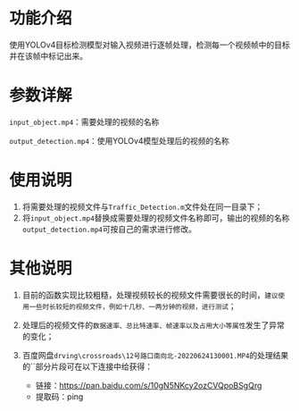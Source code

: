 # 功能介绍

使用YOLOv4目标检测模型对输入视频进行逐帧处理，检测每一个视频帧中的目标并在该帧中标记出来。

# 参数详解

`input_object.mp4`：需要处理的视频的名称

`output_detection.mp4`：使用YOLOv4模型处理后的视频的名称

# 使用说明

1. 将需要处理的视频文件与`Traffic_Detection.m`文件处在同一目录下；
2. 将`input_object.mp4`替换成需要处理的视频文件名称即可，输出的视频的名称`output_detection.mp4`可按自己的需求进行修改。

# 其他说明

1. 目前的函数实现比较粗糙，处理视频较长的视频文件需要很长的时间，`建议使用一些时长较短的视频文件，例如十几秒、一两分钟的视频，进行测试`；

2. 处理后的视频文件的`数据速率、总比特速率、帧速率以及占用大小等属性`发生了异常的变化；

3. 百度网盘`drving\crossroads\12号路口南向北-20220624130001.MP4`的处理结果的``部分片段可在以下连接中给获得：

    - 链接：https://pan.baidu.com/s/10gN5NKcy2ozCVQpoBSgQrg 
    - 提取码：ping 

    
